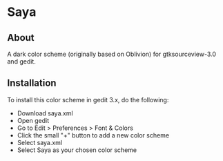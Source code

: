 # Saya #

## About ##
A dark color scheme (originally based on Oblivion) for gtksourceview-3.0 and gedit.

## Installation ##
To install this color scheme in gedit 3.x, do the following:
- Download saya.xml
- Open gedit
- Go to Edit > Preferences > Font & Colors
- Click the small "+" button to add a new color scheme
- Select saya.xml
- Select Saya as your chosen color scheme


